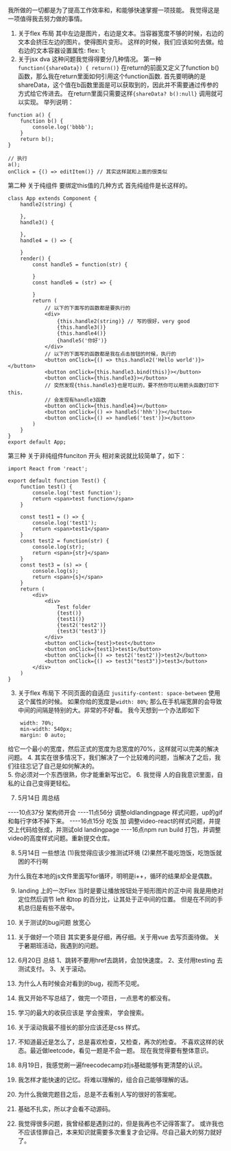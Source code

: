 我所做的一切都是为了提高工作效率和，和能够快速掌握一项技能。
我觉得这是一项值得我去努力做的事情。
1. 关于flex 布局 
其中左边是图片，右边是文本。当容器宽度不够的时候，右边的文本会挤压左边的图片。使得图片变形。
这样的时候，我们应该如何去做。给右边的文本容器设置属性: flex: 1;
2. 关于jsx dva
这种问题我觉得得要分几种情况。
第一种
`function({shareData}) { return()}`  在return的前面又定义了function b()函数，那么我在return里面如何引用这个function函数.
首先要明确的是shareData，这个值在b函数里面是可以获取到的，因此并不需要通过传参的方式给它传进去。
在return里面只需要这样`{shareData? b():null}` 调用就可以实现。
举列说明：
```
function a() {
    function b() {
        console.log('bbbb');
    }
    return b();
}

// 执行
a();
onClick = {() => editItem()} // 其实这样就和上面的很类似
```
第二种
关于纯组件
要绑定this值的几种方式
首先纯组件是长这样的。
```
class App extends Component {
	handle2(string) {

	},
	handle3() {

	},
	handle4 = () => {

	}
	render() {
		const handle5 = function(str) {

		}
		const handle6 = (str) => {

		}
		return (
			// 以下的下面写的函数都是要执行的
			<div>
				{this.handle2(string)} // 写的很好，very good
				{this.handle3()}
				{this.handle4()}
				{handle5('你好')}
			</div>
			// 以下的下面写的函数都是我在点击按钮的时候，执行的
			<button onClick={() => this.handle2('Hello world')}></button>
			<button onClick={this.handle3.bind(this)}></button>
			<button onClick={this.handle3}></button>
			// 突然发现{this.handle3}也是可以的，要不然你可以用箭头函数打印下this，
			// 会发现有handle3函数
			<button onClick={this.handle4}></button>
			<button onClick={() => handle5('hhh')}></button>
			<button onClick={() => handle6('test')}></button>
		)
	}
}
export default App;
```
第三种 关于非纯组件funciton 开头 
相对来说就比较简单了，如下：
```
import React from 'react';

export default function Test() {
    function test() {
        console.log('test function');
        return <span>test function</span>
    }

    const test1 = () => {
        console.log('test1');
        return <span>test1</span>
    }
    const test2 = function(str) {
        console.log(str);
        return <span>{str}</span>
    }
    const test3 = (s) => {
        console.log(s);
        return <span>{s}</span>
    } 
    return (
        <div>
            <div>
                Test folder
                {test()}
                {test1()}
                {test2('test2')}
                {test3('test3')}
            </div>
            <button onClick={test}>test</button>
            <button onClick={test1}>test1</button>
            <button onClick={() => test2('test2')}>test2</button>
            <button onClick={() => test3("test3")}>test3</button>
        </div>
    )
}
```
3. 关于flex 布局下
不同页面的自适应
`jusitify-content: space-between` 使用这个属性的时候。
如果你给的宽度是`width: 80%`; 那么在手机端宽屏的会导致中间的间隔是特别的大。非常的不好看。
我今天想到一个办法即如下
```
    width: 70%;
	min-width: 540px;
	margin: 0 auto;
```
给它一个最小的宽度，然后正式的宽度为总宽度的70%，这样就可以完美的解决问题。
4. 其实在很多情况下，我们解决了一个比较难的问题，当解决了之后，我们往往忘记了自己是如何解决的。\
5. 你必须对一个东西很熟，你才能重新写出它。
6. 我觉得 人的自我意识里面，自私的让自己变得更轻松。

7. 5月14日 周总结

----10点37分 架构师开会
----11点56分 调整oldlandingpage 样式问题，up的gif 和每行字体不掉下来。
----16点15分 吃饭 加 调整video-react的样式问题，并提交上代码给张成，并测试old landingpage
----16点npm run build 打包，并调整video的高度样式问题。重新提交仓库。

8. 5月14日 一些想法
 (1)我觉得应该少推测试环境
 (2)果然不能吃饱饭，吃饱饭就困的不行啊

为什么我在本地的js文件里面写for循环，明明是i++，循环的结果却全是偶数。

9. landing 上的一次Flex
当时是要让播放按钮处于矩形图片的正中间
我是用绝对定位然后调节 left 和top 的百分比，让其处于正中间的位置。
但是在不同的手机总归是有些不居中。

10. 关于测试的bug问题
放宽心
11. 关于做好一个项目
其实更多是仔细，再仔细。关于用vue 去写页面待做。
关于暑期班活动，我遇到的问题。
12. 6月20日 总结
1、跳转不要用href去跳转，会加快速度。
2、支付用testing 去测试支付。
3、关于滚动。
13. 为什么人有时候会对看到的bug，视而不见呢。
14. 我又开始不写总结了，做完一个项目，一点思考的都没有。
15. 学习的最大的收获应该是  学会搜索， 学会搜索。
16. 关于滚动我最不擅长的部分应该还是css 样式。
17. 不知道最近是怎么了，总是喜欢检查，又检查，再次的检查。
不喜欢这样的状态。最近做leetcode，看见一题是不会一题。
现在我觉得要有整体意识。
18. 8月19日，我感觉刷一遍freecodecamp对js基础能够有更清楚的认识。
19. 我怎样才能快速的记忆。将难以理解的，组合自己能够理解的话。
20. 为什么我做完题目之后，总是不去看别人写的很好的答案呢。
21. 基础不扎实，所以才会看不动源码。
22. 我觉得很多问题，我曾经都是遇到过的，但是我再也不记得答案了。
或许我也不应该怪罪自己，本来知识就需要多次重复才会记得。尽自己最大的努力就好了。









